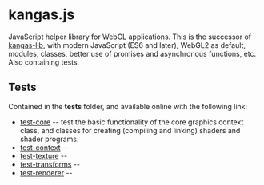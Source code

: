 # kangas.js
JavaScript helper library for WebGL applications.
This is the successor of [kangas-lib](https://github.com/idofilin/kangas-lib), 
with modern JavaScript (ES6 and later), WebGL2 as default, modules, classes, better use of promises and asynchronous functions, etc. Also containing tests.

Tests
--
Contained in the __tests__ folder, and available online with the
following link:

- [test-core](https://filin.fi/kangas.js/tests/test-core.html) --
  test the basic functionality of the core graphics context class,
  and classes for creating (compiling and linking) shaders and shader programs.
- [test-context](https://filin.fi/kangas.js/tests/test-context.html) --
- [test-texture](https://filin.fi/kangas.js/tests/test-texture.html) --
- [test-transforms](https://filin.fi/kangas.js/tests/test-transforms.html) --
- [test-renderer](https://filin.fi/kangas.js/tests/test-renderer.html) --
